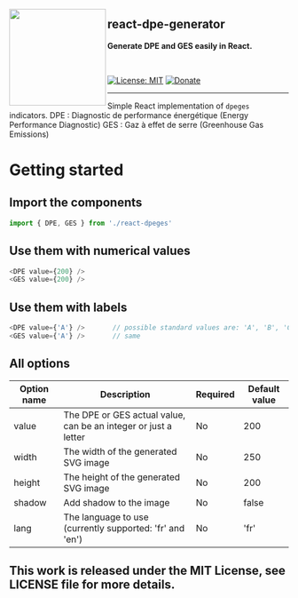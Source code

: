 
<a href="https://github.com/nocturneio"><img src="https://i.imgur.com/cVSsETP.png" align="left" height="174" width="174"/></a>

## react-dpe-generator
**Generate DPE and GES easily in React.**


<br>


[![License: MIT](https://img.shields.io/badge/License-MIT-yellow.svg)](https://opensource.org/licenses/MIT)
[![Donate](https://img.shields.io/badge/Donate-PayPal-green.svg)](https://paypal.me/clementdlc)

___


Simple React implementation of `dpeges` indicators.
DPE : Diagnostic de performance énergétique (Energy Performance Diagnostic)
GES : Gaz à effet de serre (Greenhouse Gas Emissions)
# Getting started
## Import the components
```javascript
import { DPE, GES } from './react-dpeges'
```
## Use them with numerical values
```javascript
<DPE value={200} />
<GES value={200} />
```
## Use them with labels
```javascript
<DPE value={'A'} />       // possible standard values are: 'A', 'B', 'C', 'D', 'E', 'F'
<GES value={'A'} />       // same
```
## All options
Option name   | Description                                                     | Required | Default value
------------- | --------------------------------------------------------------- | -------- | -------------
value         | The DPE or GES actual value, can be an integer or just a letter | No       | 200
width         | The width of the generated SVG image                            | No       | 250
height        | The height of the generated SVG image                           | No       | 200
shadow        | Add shadow to the image                                         | No       | false
lang          | The language to use (currently supported: 'fr' and 'en')        | No       | 'fr'
## This work is released under the MIT License, see LICENSE file for more details.
